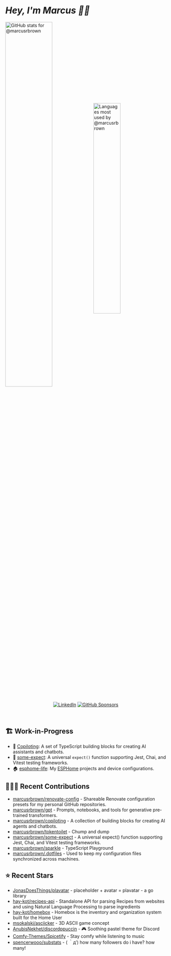 # <em>Hey, I'm Marcus <span title="✌🏽 & ❤️">👋🏽</span></em>

<img align='center' width='54%' alt='GitHub stats for @marcusrbrown' src='https://github-readme-stats.vercel.app/api?username=marcusrbrown&show_icons=true&theme=dark&include_all_commits=true&count_private=true'>
<img align='center' width='41%' alt='Languages most used by @marcusrbrown' src='https://github-readme-stats.vercel.app/api/top-langs/?username=marcusrbrown&layout=compact&theme=dark&include_all_commits=true&count_private=true'>

<br>
<div align='center'>

[![LinkedIn](https://img.shields.io/badge/LinkedIn-blue?style=for-the-badge&logo=linkedin)][linkedin]
[![GitHub Sponsors](https://img.shields.io/github/sponsors/marcusrbrown?style=for-the-badge&logo=github-sponsors)
][gh-sponsors]

</div>
<br>

[gh-sponsors]: https://github.com/sponsors/marcusrbrown "@marcusrbrown | GitHub Sponsors"
[linkedin]: https://www.linkedin.com/in/marcusrbrown "@marcusrbrown | LinkedIn"

## 🏗️ Work-in-Progress

- 🤖 [Copiloting](https://github.com/marcusrbrown/copiloting): A set of TypeScript building blocks for creating AI assistants and chatbots.
- 🧪 [some-expect](https://github.com/marcusrbrown/some-expect): A universal `expect()` function supporting Jest, Chai, and Vitest testing frameworks.
- 🏠 [esphome-life](https://github.com/marcusrbrown/esphome-life): My [ESPHome](https://esphome.io/) projects and device configurations.

## 👨🏽‍💻 Recent Contributions

- [marcusrbrown/renovate-config](https://github.com/marcusrbrown/renovate-config) - Shareable Renovate configuration presets for my personal GitHub repositories.
- [marcusrbrown/gpt](https://github.com/marcusrbrown/gpt) - Prompts, notebooks, and tools for generative pre-trained transformers.
- [marcusrbrown/copiloting](https://github.com/marcusrbrown/copiloting) - A collection of building blocks for creating AI agents and chatbots.
- [marcusrbrown/tokentoilet](https://github.com/marcusrbrown/tokentoilet) - Chump and dump
- [marcusrbrown/some-expect](https://github.com/marcusrbrown/some-expect) - A universal expect() function supporting Jest, Chai, and Vitest testing frameworks.
- [marcusrbrown/sparkle](https://github.com/marcusrbrown/sparkle) - TypeScript Playground
- [marcusrbrown/.dotfiles](https://github.com/marcusrbrown/.dotfiles) - Used to keep my configuration files synchronized across machines.

## ⭐ Recent Stars

- [JonasDoesThings/plavatar](https://github.com/JonasDoesThings/plavatar) - placeholder &#43; avatar = plavatar - a go library
- [hay-kot/recipes-api](https://github.com/hay-kot/recipes-api) - Standalone API for parsing Recipes from websites and using Natural Language Processing to parse ingredients
- [hay-kot/homebox](https://github.com/hay-kot/homebox) - Homebox is the inventory and organization system built for the Home User
- [msokalski/asciicker](https://github.com/msokalski/asciicker) - 3D ASCII game concept
- [AnubisNekhet/discordppuccin](https://github.com/AnubisNekhet/discordppuccin) - 🎮 Soothing pastel theme for Discord
- [Comfy-Themes/Spicetify](https://github.com/Comfy-Themes/Spicetify) - Stay comfy while listening to music
- [spencerwooo/substats](https://github.com/spencerwooo/substats) - ( ｀д′) how many followers do i have? how many!
